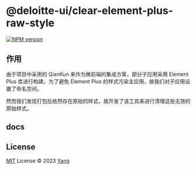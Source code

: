 # @deloitte-ui/clear-element-plus-raw-style

[![NPM version](https://img.shields.io/npm/v/@deloitte-ui/clear-element-plus-raw-style?color=a1b858&label=)](https://www.npmjs.com/package/@deloitte-ui/clear-element-plus-raw-style)

## 作用
由于项目中采用的 QianKun 来作为微前端的集成方案，部分子应用采用 Element Plus 库进行构建。为了避免 Element Plus 的样式污染主应用，故我们对子应用设置了命名空间。

然而我们发现打包后依然存在原始的样式，故开发了该工具来进行清理这些无效的原始样式。

## docs


## License

[MIT](./LICENSE) License © 2023 [Yang](https://github.com/xusyang)

